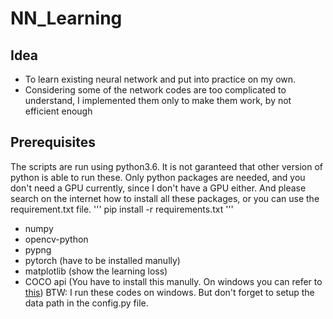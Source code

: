 # NN_Learning
## Idea
* To learn existing neural network and put into practice on my own.  
* Considering some of the network codes are too complicated to understand, I implemented them only to make them work, by not efficient enough

## Prerequisites
The scripts are run using python3.6. It is not garanteed that other version of python is able to run these.
Only python packages are needed, and you don't need a GPU currently, since I don't have a GPU either. And please search on the internet how to install all these packages, or you can use the requirement.txt file.
'''
    pip install -r requirements.txt
'''
* numpy
* opencv-python
* pypng
* pytorch (have to be installed manully)
* matplotlib (show the learning loss)
* COCO api (You have to install this manully. On windows you can refer to [this](https://github.com/philferriere/cocoapi))
BTW: I run these codes on windows. But don't forget to setup the data path in the config.py file.